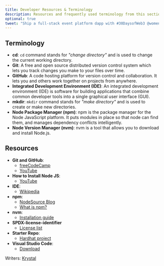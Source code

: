 ```yaml
---
title: Developer Resources & Terminology
description: Resources and frequently used terminology from this section.
optional: true
tweet: "Ship a full-stack event platform dapp with #30DaysofWeb3 @womenbuildweb3 🎫"
---
```


## Terminology

- **cd**: `cd` command stands for _"change directory"_ and is used to change the current working directory.
- **Git**: A free and open source distributed version control system which lets you track changes you make to your files over time.
- **GitHub**: A code hosting platform for version control and collaboration. It lets you and others work together on projects from anywhere.
- **Integrated Development Environment (IDE)**: An integrated development environment (IDE) is software for building applications that combine common developer tools into a single graphical user interface (GUI).
- **mkdir**: `mkdir` command stands for _"make directory"_ and is used to create or make new directories.
- **Node Package Manager (npm)**: npm is the package manager for the Node JavaScript platform. It puts modules in place so that node can find them, and manages dependency conflicts intelligently.
- **Node Version Manager (nvm)**: nvm is a tool that allows you to download and install Node.js.

## Resources

- **Git and GitHub**: 
    - [freeCodeCamp](https://www.freecodecamp.org/news/git-and-github-for-beginners/)
    - [YouTube](https://www.youtube.com/watch?v=8Dd7KRpKeaE)
- **How to Install Node JS**: 
    - [YouTube](https://youtu.be/AuCuHvgOeBY)
- **IDE**:
    - [Wikipedia](https://en.wikipedia.org/wiki/Integrated_development_environment)
- **npm**: 
    - [NodeSource Blog](https://nodesource.com/blog/an-absolute-beginners-guide-to-using-npm/)
    - [What is npm?](https://www.w3schools.com/whatis/whatis_npm.asp)
- **nvm**:
    - [Installation guide](https://github.com/nvm-sh/nvm#installing-and-updating)
- **SPDX-license-identifier**
    - [License list](https://spdx.org/licenses/)
- **Starter Repo**:
    - [Hardhat project](https://github.com/womenbuildweb3/hardhat-sample)    
- **Visual Studio Code**:
    - [Download](https://code.visualstudio.com/download)   

Writers: [Krystal](https://twitter.com/theekrystallee)